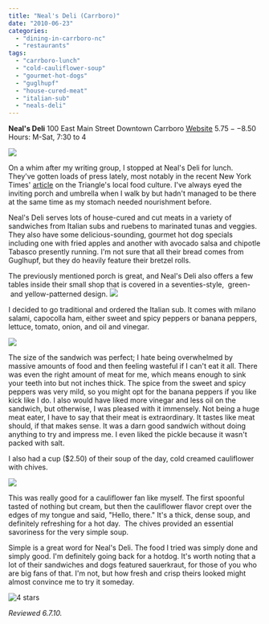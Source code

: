```yaml
---
title: "Neal's Deli (Carrboro)"
date: "2010-06-23"
categories:
  - "dining-in-carrboro-nc"
  - "restaurants"
tags:
  - "carrboro-lunch"
  - "cold-cauliflower-soup"
  - "gourmet-hot-dogs"
  - "guglhupf"
  - "house-cured-meat"
  - "italian-sub"
  - "neals-deli"
---
```


**Neal's Deli** 100 East Main Street Downtown Carrboro [Website](http://www.nealsdeli.com/) $5.75--$8.50 Hours: M-Sat, 7:30 to 4

![](http://www.thegourmez.com/gourmez/photos/nealsdeli04.jpg)

On a whim after my writing group, I stopped at Neal's Deli for lunch. They've gotten loads of press lately, most notably in the recent New York Times' [article](http://www.nytimes.com/2010/04/21/dining/21carolina.html?8dpc) on the Triangle's local food culture. I've always eyed the inviting porch and umbrella when I walk by but hadn't managed to be there at the same time as my stomach needed nourishment before.

Neal's Deli serves lots of house-cured and cut meats in a variety of sandwiches from Italian subs and ruebens to marinated tunas and veggies. They also have some delicious-sounding, gourmet hot dog specials including one with fried apples and another with avocado salsa and chipotle Tabasco presently running. I'm not sure that all their bread comes from Guglhupf, but they do heavily feature their bretzel rolls.

The previously mentioned porch is great, and Neal's Deli also offers a few tables inside their small shop that is covered in a seventies-style,  green-  and yellow-patterned design. ![](http://www.thegourmez.com/gourmez/photos/nealsdeli01.jpg)

I decided to go traditional and ordered the Italian sub. It comes with milano salami, capocolla ham, either sweet and spicy peppers or banana peppers, lettuce, tomato, onion, and oil and vinegar.

![](http://www.thegourmez.com/gourmez/photos/nealsdeli03.jpg)

The size of the sandwich was perfect; I hate being overwhelmed by massive amounts of food and then feeling wasteful if I can't eat it all. There was even the right amount of meat for me, which means enough to sink your teeth into but not inches thick. The spice from the sweet and spicy peppers was very mild, so you might opt for the banana peppers if you like kick like I do. I also would have liked more vinegar and less oil on the sandwich, but otherwise, I was pleased with it immensely. Not being a huge meat eater, I have to say that their meat is extraordinary. It tastes like meat should, if that makes sense. It was a darn good sandwich without doing anything to try and impress me. I even liked the pickle because it wasn't packed with salt.

I also had a cup ($2.50) of their soup of the day, cold creamed cauliflower with chives.

![](http://www.thegourmez.com/gourmez/photos/nealsdeli02.jpg)

This was really good for a cauliflower fan like myself. The first spoonful tasted of nothing but cream, but then the cauliflower flavor crept over the edges of my tongue and said, "Hello, there." It's a thick, dense soup, and definitely refreshing for a hot day.  The chives provided an essential savoriness for the very simple soup.

Simple is a great word for Neal's Deli. The food I tried was simply done and simply good. I'm definitely going back for a hotdog. It's worth noting that a lot of their sandwiches and dogs featured sauerkraut, for those of you who are big fans of that. I'm not, but how fresh and crisp theirs looked might almost convince me to try it someday.




<div class="caption">

![4 stars](http://s3.amazonaws.com/thegourmez-wpmedia/2009/02/rating_truffle1.gif "rating_truffle1")</div>


_Reviewed 6.7.10._
